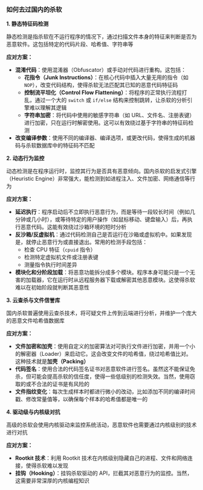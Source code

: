 ### 如何去过国内的杀软

**1. 静态特征码检测**

静态检测是指杀软在不运行程序的情况下，通过扫描文件本身的特征来判断是否为恶意软件。这包括特定的代码片段、哈希值、字符串等

**应对方案：**

- **混淆代码**：使用混淆器（Obfuscator）或手动对代码进行重构。这包括：
  - **花指令（Junk Instructions）**：在核心代码中插入大量无用的指令（如 `NOP`），改变代码结构，使得杀软无法匹配其已知的恶意代码特征码
  - **控制流平坦化（Control Flow Flattening）**：将程序的正常执行流程打乱，通过一个大的 `switch` 或 `if/else` 结构来控制跳转，让杀软的分析引擎难以理解其逻辑
  - **字符串加密**：将代码中使用的敏感字符串（如 URL、文件名、注册表键）进行加密，只在运行时解密使用。这可以有效绕过基于字符串的特征码检测
- **改变编译参数**：使用不同的编译器、编译选项，或更改代码，使得生成的机器码与杀软数据库中的特征码不匹配

**2. 动态行为监控**

动态检测是在程序运行时，监控其行为是否具有恶意倾向。国内杀软的启发式引擎（Heuristic Engine）非常强大，能检测到如进程注入、文件加密、网络通信等行为

**应对方案：**

- **延迟执行**：程序启动后不立即执行恶意行为，而是等待一段较长时间（例如几分钟或几小时），或等待特定的用户操作（如鼠标移动、键盘输入）后，再执行恶意代码。这能有效绕过沙箱环境的短时分析
- **反沙箱/反虚拟机**：通过代码检测自己是否运行在沙箱或虚拟机中。如果发现是，就停止恶意行为或直接退出。常用的检测手段包括：
  - 检查 CPU 特征（`cpuid` 指令）
  - 检测特定虚拟机文件或注册表键
  - 测量指令执行时间差异
- **模块化和分阶段加载**：将恶意功能拆分成多个模块。程序本身可能只是一个无害的加载器，它在运行时从远程服务器下载或解密其他恶意模块。这使得杀软难以在初始阶段就判断其恶意性

**3. 云查杀与文件信誉库**

国内杀软普遍使用云查杀技术，将可疑文件上传到云端进行分析，并维护一个庞大的恶意文件哈希值数据库

**应对方案：**

- **文件加密和加壳**：使用自定义的加密算法对可执行文件进行加密，并用一个小的解密器（Loader）来启动它。这会改变文件的哈希值，绕过哈希值比对。这种技术就是**加壳（Packing）**
- **代码签名**：使用合法的代码签名证书对恶意软件进行签名。虽然这不能保证免杀，但可能会提高杀软的信任度，使得一些低级别的检测失效。当然，使用窃取的或不合法的证书是有风险的
- **文件指纹变化**：每次生成样本时都进行微小的改动，比如添加不同的编译时间戳、修改常量值等，以确保每个样本的哈希值都是唯一的

**4. 驱动级与内核级对抗**

高级的杀软会使用内核驱动来监控系统活动，恶意软件也需要通过内核级别的技术进行对抗

**应对方案：**

- **Rootkit 技术**：利用 Rootkit 技术在内核级别隐藏自己的进程、文件和网络连接，使得杀软难以发现
- **挂钩（Hooking）**：挂钩杀软驱动的 API，拦截其对恶意行为的监控。当然，这需要非常深厚的内核编程知识